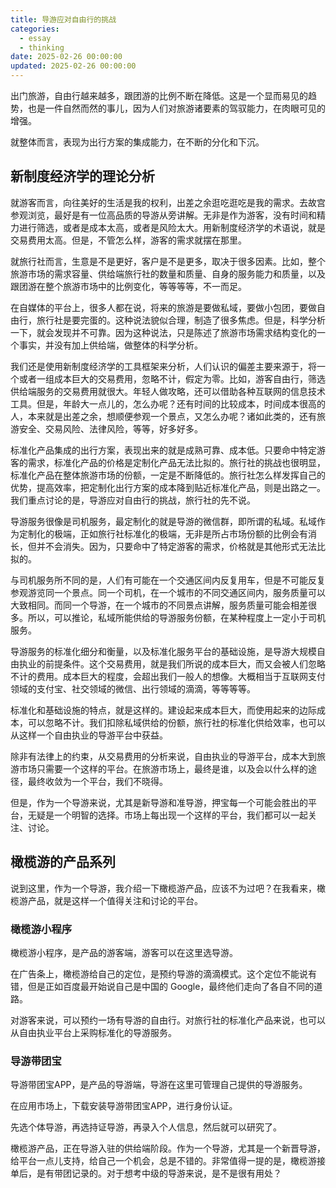```yaml
---
title: 导游应对自由行的挑战
categories:
  - essay
  - thinking
date: 2025-02-26 00:00:00
updated: 2025-02-26 00:00:00
---
```


出门旅游，自由行越来越多，跟团游的比例不断在降低。这是一个显而易见的趋势，也是一件自然而然的事儿，因为人们对旅游诸要素的驾驭能力，在肉眼可见的增强。

就整体而言，表现为出行方案的集成能力，在不断的分化和下沉。

<!-- more -->

## 新制度经济学的理论分析

就游客而言，向往美好的生活是我的权利，出差之余逛吃逛吃是我的需求。去故宫参观浏览，最好是有一位高品质的导游从旁讲解。无非是作为游客，没有时间和精力进行筛选，或者是成本太高，或者是风险太大。用新制度经济学的术语说，就是交易费用太高。但是，不管怎么样，游客的需求就摆在那里。

就旅行社而言，生意是不是更好，客户是不是更多，取决于很多因素。比如，整个旅游市场的需求容量、供给端旅行社的数量和质量、自身的服务能力和质量，以及跟团游在整个旅游市场中的比例变化，等等等等，不一而足。

在自媒体的平台上，很多人都在说，将来的旅游是要做私域，要做小包团，要做自由行，旅行社是要完蛋的。这种说法貌似合理，制造了很多焦虑。但是，科学分析一下，就会发现并不可靠。因为这种说法，只是陈述了旅游市场需求结构变化的一个事实，并没有加上供给端，做整体的科学分析。

我们还是使用新制度经济学的工具框架来分析，人们认识的偏差主要来源于，将一个或者一组成本巨大的交易费用，忽略不计，假定为零。比如，游客自由行，筛选供给端服务的交易费用就很大。年轻人做攻略，还可以借助各种互联网的信息技术工具。但是，年龄大一点儿的，怎么办呢？还有时间的比较成本，时间成本很高的人，本来就是出差之余，想顺便参观一个景点，又怎么办呢？诸如此类的，还有旅游安全、交易风险、法律风险，等等，好多好多。

标准化产品集成的出行方案，表现出来的就是成熟可靠、成本低。只要命中特定游客的需求，标准化产品的价格是定制化产品无法比拟的。旅行社的挑战也很明显，标准化产品在整体旅游市场的份额，一定是不断降低的。旅行社怎么样发挥自己的优势，提高效率，把定制化出行方案的成本降到贴近标准化产品，则是出路之一。我们重点讨论的是，导游应对自由行的挑战，旅行社的先不说。

导游服务很像是司机服务，最定制化的就是导游的微信群，即所谓的私域。私域作为定制化的极端，正如旅行社标准化的极端，无非是所占市场份额的比例会有消长，但并不会消失。因为，只要命中了特定游客的需求，价格就是其他形式无法比拟的。

与司机服务所不同的是，人们有可能在一个交通区间内反复用车，但是不可能反复参观游览同一个景点。同一个司机，在一个城市的不同交通区间内，服务质量可以大致相同。而同一个导游，在一个城市的不同景点讲解，服务质量可能会相差很多。所以，可以推论，私域所能供给的导游服务份额，在某种程度上一定小于司机服务。

导游服务的标准化细分和衡量，以及标准化服务平台的基础设施，是导游大规模自由执业的前提条件。这个交易费用，就是我们所说的成本巨大，而又会被人们忽略不计的费用。成本巨大的程度，会超出我们一般人的想像。大概相当于互联网支付领域的支付宝、社交领域的微信、出行领域的滴滴，等等等等。

标准化和基础设施的特点，就是这样的。建设起来成本巨大，而使用起来的边际成本，可以忽略不计。我们扣除私域供给的份额，旅行社的标准化供给效率，也可以从这样一个自由执业的导游平台中获益。

除非有法律上的约束，从交易费用的分析来说，自由执业的导游平台，成本大到旅游市场只需要一个这样的平台。在旅游市场上，最终是谁，以及会以什么样的途径，最终收敛为一个平台，我们不晓得。

但是，作为一个导游来说，尤其是新导游和准导游，押宝每一个可能会胜出的平台，无疑是一个明智的选择。市场上每出现一个这样的平台，我们都可以一起关注、讨论。

## 橄榄游的产品系列

说到这里，作为一个导游，我介绍一下橄榄游产品，应该不为过吧？在我看来，橄榄游产品，就是这样一个值得关注和讨论的平台。

### 橄榄游小程序

橄榄游小程序，是产品的游客端，游客可以在这里选导游。

在广告条上，橄榄游给自己的定位，是预约导游的滴滴模式。这个定位不能说有错，但是正如百度最开始说自己是中国的 Google，最终他们走向了各自不同的道路。

对游客来说，可以预约一场有导游的自由行。对旅行社的标准化产品来说，也可以从自由执业平台上采购标准化的导游服务。

### 导游带团宝

导游带团宝APP，是产品的导游端，导游在这里可管理自己提供的导游服务。

在应用市场上，下载安装导游带团宝APP，进行身份认证。

先选个体导游，再选持证导游，再录入个人信息，然后就可以研究了。

橄榄游产品，正在导游入驻的供给端阶段。作为一个导游，尤其是一个新晋导游，给平台一点儿支持，给自己一个机会，总是不错的。非常值得一提的是，橄榄游接单后，是有带团记录的。对于想考中级的导游来说，是不是很有用处？